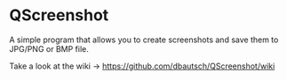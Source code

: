 # QScreenshot
A simple program that allows you to create screenshots and save them to JPG/PNG or BMP file.

Take a look at the wiki -> https://github.com/dbautsch/QScreenshot/wiki
